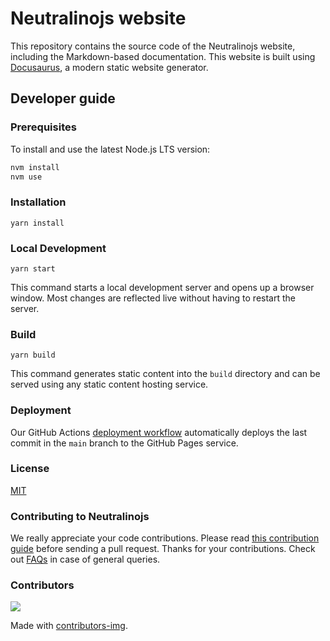 # Neutralinojs website

This repository contains the source code of the Neutralinojs website, including the Markdown-based documentation. This website is built using [Docusaurus](https://docusaurus.io), a modern static website generator.

## Developer guide

### Prerequisites
  
To install and use the latest Node.js LTS version:

```bash
nvm install
nvm use
```

### Installation

```console
yarn install
```

### Local Development

```console
yarn start
```

This command starts a local development server and opens up a browser window. Most changes are reflected live without having to restart the server.

### Build

```console
yarn build
```

This command generates static content into the `build` directory and can be served using any static content hosting service.

### Deployment

Our GitHub Actions [deployment workflow](https://github.com/neutralinojs/neutralinojs.github.io/blob/main/.github/workflows/deploy.yml) automatically deploys the last commit in the `main` branch to the GitHub Pages service.


### License

[MIT](LICENSE)

### Contributing to Neutralinojs

We really appreciate your code contributions. Please read [this contribution guide](https://neutralino.js.org/docs/contributing/framework-developer-guide#contribution-guidelines) before sending a pull request. Thanks for your contributions. Check out [FAQs](http://neutralino.js.org/docs/contributing/frequently-asked-questions) in case of general queries.

### Contributors

<a href="https://github.com/neutralinojs/neutralinojs.github.io/graphs/contributors">
  <img src="https://contrib.rocks/image?repo=neutralinojs/neutralinojs.github.io" />
</a>

Made with [contributors-img](https://contrib.rocks).

